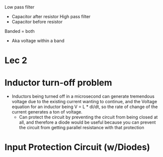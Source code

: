 Low pass filter
- Capacitor after resistor
High pass filter
- Capacitor before resistor

Banded = both
- Aka voltage within a band

# Lec 2 
# Inductor turn-off problem
- Inductors being turned off in a microsecond can generate tremendous voltage due to the existing current wanting to continue, and the Voltage equation for an inductor being V = L * di/dt, so the rate of change of the current generates a ton of voltage.
    - Can protect the circuit by preventing the circuit from being closed at all, and therefore a diode would be useful because you can prevent the circuit from getting parallel resistance with that protection

# Input Protection Circuit (w/Diodes)